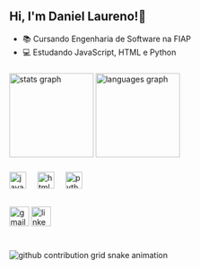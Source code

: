 <h2 align="left">Hi, I'm Daniel Laureno!👋</h2>

- 📚 Cursando Engenharia de Software na FIAP
- 💻 Estudando JavaScript, HTML e Python

###

<div align="left">
  <img src="https://github-readme-stats.vercel.app/api?username=daniel-laureano&hide_title=false&hide_rank=false&show_icons=true&include_all_commits=true&count_private=true&disable_animations=false&theme=dracula&locale=en&hide_border=false" height="150" alt="stats graph"  />
  <img src="https://github-readme-stats.vercel.app/api/top-langs?username=daniel-laureano&locale=en&hide_title=false&layout=compact&card_width=320&langs_count=5&theme=dracula&hide_border=false" height="150" alt="languages graph"  />
</div>

###

<div align="left">
  <img src="https://cdn.jsdelivr.net/gh/devicons/devicon/icons/javascript/javascript-original.svg" height="30" alt="javascript logo"  />
  <img width="12" />
  <img src="https://cdn.jsdelivr.net/gh/devicons/devicon/icons/html5/html5-original.svg" height="30" alt="html5 logo"  />
  <img width="12" />
  <img src="https://cdn.jsdelivr.net/gh/devicons/devicon/icons/python/python-original.svg" height="30" alt="python logo"  />
  <img width="12" />
</div>    

###

<h2></h2>

###
<div align="left">
  <a href= "mailto:daniellaureanoluz@gmail.com"><img src="https://img.shields.io/static/v1?message=Gmail&logo=gmail&label=&color=D14836&logoColor=white&labelColor=&style=for-the-badge" height="35" alt="gmail logo" ></a>
  <img src="https://img.shields.io/static/v1?message=LinkedIn&logo=linkedin&label=&color=0077B5&logoColor=white&labelColor=&style=for-the-badge" height="35" alt="linkedin logo"  />
</div>

###

<br clear="both">

<picture align="center">
  <source media="(prefers-color-scheme: dark)" srcset="https://raw.githubusercontent.com/daniel-laureano/daniel-laureano/output/github-contribution-grid-snake-dark.svg">
  <source media="(prefers-color-scheme: light)" srcset="https://raw.githubusercontent.com/daniel-laureano/daniel-laureano/output/github-contribution-grid-snake-dark.svg">
  <img align="center" alt="github contribution grid snake animation" src="https://raw.githubusercontent.com/daniel-laureano/daniellaureano/output/github-contribution-grid-snake.svg">
</picture>

###
